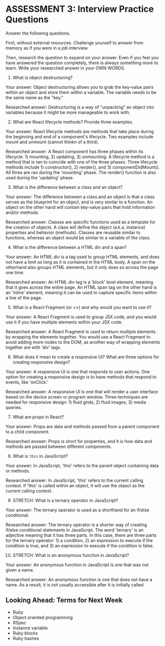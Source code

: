 # ASSESSMENT 3: Interview Practice Questions

Answer the following questions.

First, without external resources. Challenge yourself to answer from memory as if you were in a job interview.

Then, research the question to expand on your answer. Even if you feel you have answered the question completely, there is always something more to learn. Write your researched answer in your OWN WORDS.


1. What is object destructuring?

  Your answer:
  Object destructuring allows you to grab the key-value pairs within an object and store them within a variable. The variable needs to be the same name as the "key."

  Researched answer:
  Destructuring is a way of "unpacking" an object into variables because it might be more manageable to work with.


2. What are React lifecycle methods? Provide three examples.

  Your answer:
  React lifecycle methods are methods that take place during the beginning and end of a component's lifecycle. Two examples include mount and unmount (cannot thinkn of a third).

  Researched answer:
  A React component has three phases within its lifecycle: 1) mounting, 2) updating, 3) unmounting. A lifecycle method is a method that is ran to coincide with one of the three phases. Three lifecycle methods include 1) constructor(), 2) render(), and 3) componentDidMount(). All three are ran during the 'mounting' phase. The render() function is also used during the 'updating' phase.


3. What is the difference between a class and an object?

  Your answer:
  The difference between a class and an object is that a class serves as the blueprint for an object, and is very similar to a function. An object on the other hand will contain key-value pairs that hold information and/or methods.

  Researched answer:
  Classes are specific functions used as a template for the creation of objects. A class will define the object (a.k.a. instance) properties and behavior (methods). Classes are reusable similar to functions, whereas an object would be similar to a variable of the class.


4. What is the difference between a HTML div and a span?

  Your answer:
  An HTML div is a tag used to group HTML elements, and does not have a limit as long as it is contained in the HTML body. A span on the otherhand also groups HTML elements, but it only does so across the page one time.

  Researched answer:
  An HTML div tag is a 'block' level element, meaning that it goes across the entire page. An HTML span tag on the other hand is an 'inline' element, meaning it can be used to capture specific items within a line of the page.


5. What is a React Fragment (or <>) and why would you want to use it?

  Your answer:
  A React Fragment is used to group JSX code, and you would use it if you have multiple elements within your JSX code.

  Researched answer:
  A React Fragment is used to return multiple elements by wrapping the elements together. You would use a React Fragment to avoid adding more nodes to the DOM, as another way of wrapping elements together are with 'div' tags.


6. What does it mean to create a responsive UI? What are three options for creating responsive design?

  Your answer:
  A responsive UI is one that responds to user actions. One option for creating a responsive design is to have methods that respond to events, like 'onClick.'

  Researched answer:
  A responsive UI is one that will render a user interface based on the device screen or program window. Three techniques are needed for responsive design: 1) fluid grids, 2) fluid images, 3) media queries.


7. What are props in React?

  Your answer:
  Props are data and methods passed from a parent component to a child component.

  Researched answer:
  Props is short for properties, and it is how data and methods are passed between different components.


8. What is `this` in JavaScript?

  Your answer:
  In JavaScript, 'this' refers to the parent object containing data or methods.

  Researched answer:
  In JavaScript, 'this' refers to the current calling context. If 'this' is called within an object, it will use the object as the current calling context.


9. STRETCH: What is a ternary operator in JavaScript?

  Your answer:
  The ternary operator is used as a shorthand for an if/else conditional.

  Researched answer:
  The ternary operator is a shorter way of creating if/else conditional statements in JavaScript. The word 'ternary' is an adjective meaning that it has three parts. In this case, there are three parts for the ternary operator: 1) a condition, 2) an expression to execute if the condition is true, and 3) an expression to execute if the condition is false.


10. STRETCH: What is an anonymous function in JavaScript?

  Your answer:
  An anonymous function in JavaScript is one that was not given a name.

  Researched answer:
  An anonymous function is one that does not have a name. As a result, it is not usually accessible after it is initially called.


## Looking Ahead: Terms for Next Week
- Ruby
- Object oriented programming
- RSpec
- Instance variable
- Ruby blocks
- Ruby hashes
